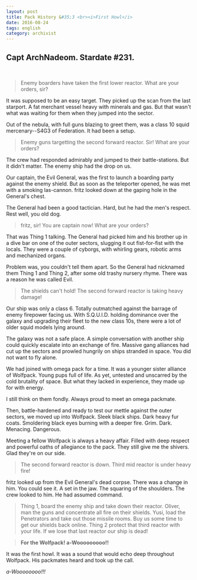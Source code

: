 ```yaml
---
layout: post
title: Pack History &#35;3 <br><i>First Howl</i>
date: 2016-08-24
tags: english
category: archivist
---
```

Capt ArchNadeom. Stardate #231.
----------------------------------
&nbsp; 

> Enemy boarders have taken the first lower reactor. What are your orders, sir?

It was supposed to be an easy target. They picked up the scan from the last starport. A fat merchant vessel heavy with minerals and gas. But that wasn't what was waiting for them when they jumped into the sector.

Out of the nebula, with full guns blazing to greet them, was a class 10 squid mercenary--S4G3 of Federation. It had been a setup.

> Enemy guns targetting the second forward reactor. Sir! What are your orders?

The crew had responded admirably and jumped to their battle-stations. But it didn't matter. The enemy ship had the drop on us.

Our captain, the Evil General, was the first to launch a boarding party against the enemy shield. But as soon as the teleporter opened, he was met with a smoking las-cannon. fritz looked down at the gaping hole in the General's chest.

The General had been a good tactician. Hard, but he had the men's respect. Rest well, you old dog.

> fritz, sir! You are captain now! What are your orders?

That was Thing 1 talking. The General had picked him and his brother up in a dive bar on one of the outer sectors, slugging it out fist-for-fist with the locals. They were a couple of cyborgs, with whirling gears, robotic arms and mechanized organs.

Problem was, you couldn't tell them apart. So the General had nicknamed them Thing 1 and Thing 2, after some old trashy nursery rhyme. There was a reason he was called Evil.

> The shields can't hold! The second forward reactor is taking heavy damage!

Our ship was only a class 6. Totally outmatched against the barrage of enemy firepower facing us. With S.Q.U.I.D. holding dominance over the galaxy and upgrading their fleet to the new class 10s, there were a lot of older squid models lying around.

The galaxy was not a safe place. A simple conversation with another ship could quickly escalate into an exchange of fire. Massive gang alliances had cut up the sectors and prowled hungrily on ships stranded in space. You did not want to fly alone.

We had joined with omega pack for a time. It was a younger sister alliance of Wolfpack. Young pups full of life. As yet, untested and unscarred by the cold brutality of space. But what they lacked in experience, they made up for with energy.

I still think on them fondly. Always proud to meet an omega packmate.

Then, battle-hardened and ready to test our mettle against the outer sectors, we moved up into Wolfpack. Sleek black ships. Dark heavy fur coats. Smoldering black eyes burning with a deeper fire. Grim. Dark. Menacing. Dangerous.

Meeting a fellow Wolfpack is always a heavy affair. Filled with deep respect and powerful oaths of allegiance to the pack. They still give me the shivers. Glad they're on our side.

> The second forward reactor is down. Third mid reactor is under heavy fire!

fritz looked up from the Evil General's dead corpse. There was a change in him. You could see it. A set in the jaw. The squaring of the shoulders. The crew looked to him. He had assumed command.

> Thing 1, board the enemy ship and take down their reactor. Oliver, man the guns and concentrate all fire on their shields. Yusi, load the Penetrators and take out those missile rooms. Buy us some time to get our shields back online. Thing 2 protect that third reactor with your life. If we lose that last reactor our ship is dead!

> **For the Wolfpack! a-Wooooooooo!!**

It was the first howl. It was a sound that would echo deep throughout Wolfpack. His packmates heard and took up the call.

_a-Woooooooo!!!_
